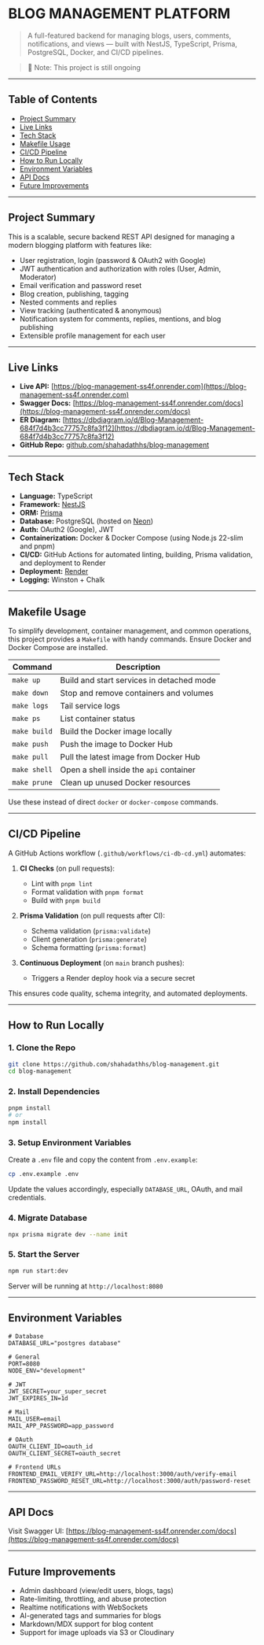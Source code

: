# BLOG MANAGEMENT PLATFORM

> A full-featured backend for managing blogs, users, comments, notifications, and views — built with NestJS, TypeScript, Prisma, PostgreSQL, Docker, and CI/CD pipelines.

> 🚧 Note: This project is still ongoing

---

## Table of Contents

- [Project Summary](#project-summary)
- [Live Links](#live-links)
- [Tech Stack](#tech-stack)
- [Makefile Usage](#makefile-usage)
- [CI/CD Pipeline](#ci/cd-pipeline)
- [How to Run Locally](#how-to-run-locally)
- [Environment Variables](#environment-variables)
- [API Docs](#api-docs)
- [Future Improvements](#future-improvements)

---

## Project Summary

This is a scalable, secure backend REST API designed for managing a modern blogging platform with features like:

- User registration, login (password & OAuth2 with Google)
- JWT authentication and authorization with roles (User, Admin, Moderator)
- Email verification and password reset
- Blog creation, publishing, tagging
- Nested comments and replies
- View tracking (authenticated & anonymous)
- Notification system for comments, replies, mentions, and blog publishing
- Extensible profile management for each user

---

## Live Links

- **Live API:** [https://blog-management-ss4f.onrender.com](https://blog-management-ss4f.onrender.com)
- **Swagger Docs:** [https://blog-management-ss4f.onrender.com/docs](https://blog-management-ss4f.onrender.com/docs)
- **ER Diagram:** [https://dbdiagram.io/d/Blog-Management-684f7d4b3cc77757c8fa3f12](https://dbdiagram.io/d/Blog-Management-684f7d4b3cc77757c8fa3f12)
- **GitHub Repo:** [github.com/shahadathhs/blog-management](https://github.com/shahadathhs/blog-management)

---

## Tech Stack

- **Language:** TypeScript
- **Framework:** [NestJS](https://nestjs.com/)
- **ORM:** [Prisma](https://www.prisma.io/)
- **Database:** PostgreSQL (hosted on [Neon](https://neon.tech/))
- **Auth:** OAuth2 (Google), JWT
- **Containerization:** Docker & Docker Compose (using Node.js 22-slim and pnpm)
- **CI/CD:** GitHub Actions for automated linting, building, Prisma validation, and deployment to Render
- **Deployment:** [Render](https://render.com/)
- **Logging:** Winston + Chalk

---

## Makefile Usage

To simplify development, container management, and common operations, this project provides a `Makefile` with handy commands. Ensure Docker and Docker Compose are installed.

| Command      | Description                               |
| ------------ | ----------------------------------------- |
| `make up`    | Build and start services in detached mode |
| `make down`  | Stop and remove containers and volumes    |
| `make logs`  | Tail service logs                         |
| `make ps`    | List container status                     |
| `make build` | Build the Docker image locally            |
| `make push`  | Push the image to Docker Hub              |
| `make pull`  | Pull the latest image from Docker Hub     |
| `make shell` | Open a shell inside the `api` container   |
| `make prune` | Clean up unused Docker resources          |

Use these instead of direct `docker` or `docker-compose` commands.

---

## CI/CD Pipeline

A GitHub Actions workflow (`.github/workflows/ci-db-cd.yml`) automates:

1. **CI Checks** (on pull requests):

   - Lint with `pnpm lint`
   - Format validation with `pnpm format`
   - Build with `pnpm build`

2. **Prisma Validation** (on pull requests after CI):

   - Schema validation (`prisma:validate`)
   - Client generation (`prisma:generate`)
   - Schema formatting (`prisma:format`)

3. **Continuous Deployment** (on `main` branch pushes):

   - Triggers a Render deploy hook via a secure secret

This ensures code quality, schema integrity, and automated deployments.

---

## How to Run Locally

### 1. Clone the Repo

```bash
git clone https://github.com/shahadathhs/blog-management.git
cd blog-management
```

### 2. Install Dependencies

```bash
pnpm install
# or
npm install
```

### 3. Setup Environment Variables

Create a `.env` file and copy the content from `.env.example`:

```bash
cp .env.example .env
```

Update the values accordingly, especially `DATABASE_URL`, OAuth, and mail credentials.

### 4. Migrate Database

```bash
npx prisma migrate dev --name init
```

### 5. Start the Server

```bash
npm run start:dev
```

Server will be running at `http://localhost:8080`

---

## Environment Variables

```env
# Database
DATABASE_URL="postgres database"

# General
PORT=8080
NODE_ENV="development"

# JWT
JWT_SECRET=your_super_secret
JWT_EXPIRES_IN=1d

# Mail
MAIL_USER=email
MAIL_APP_PASSWORD=app_password

# OAuth
OAUTH_CLIENT_ID=oauth_id
OAUTH_CLIENT_SECRET=oauth_secret

# Frontend URLs
FRONTEND_EMAIL_VERIFY_URL=http://localhost:3000/auth/verify-email
FRONTEND_PASSWORD_RESET_URL=http://localhost:3000/auth/password-reset
```

---

## API Docs

Visit Swagger UI: [https://blog-management-ss4f.onrender.com/docs](https://blog-management-ss4f.onrender.com/docs)

---

## Future Improvements

- Admin dashboard (view/edit users, blogs, tags)
- Rate-limiting, throttling, and abuse protection
- Realtime notifications with WebSockets
- AI-generated tags and summaries for blogs
- Markdown/MDX support for blog content
- Support for image uploads via S3 or Cloudinary
